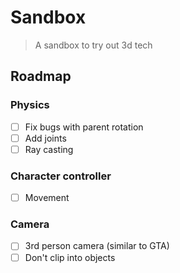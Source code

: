 # Sandbox

> A sandbox to try out 3d tech

## Roadmap

### Physics

- [ ] Fix bugs with parent rotation
- [ ] Add joints
- [ ] Ray casting

### Character controller

- [ ] Movement

### Camera

- [ ] 3rd person camera (similar to GTA)
- [ ] Don't clip into objects
